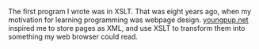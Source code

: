 <!--
title: Moments in code
created: 28 June 2008 - 8.32 am
updated: 28 June 2008 - 8:32 am
slug: first-program
tags: marketing
-->

The first program I wrote was in XSLT. That was eight years ago, when my
motivation for learning programming was webpage design. [youngpup.net][]
inspired me to store pages as XML, and use XSLT to transform them into
something my web browser could read.

[youngpup.net]: http://youngpup.net/ "Arron Boodman: youngpup.net"
